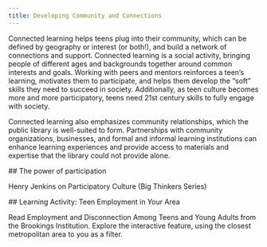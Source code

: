 ```yaml
---
title: Developing Community and Connections
---
```

 
 Connected learning helps teens plug into their community, which can be defined by geography or interest (or both!), and build a network of connections and support. Connected learning is a social activity, bringing people of different ages and backgrounds together around common interests and goals. Working with peers and mentors reinforces a teen’s learning, motivates them to participate, and helps them develop the “soft” skills they need to succeed in society. Additionally, as teen culture becomes more and more participatory, teens need 21st century skills to fully engage with society.

Connected learning also emphasizes community relationships, which the public library is well-suited to form. Partnerships with community organizations, businesses, and formal and informal learning institutions can enhance learning experiences and provide access to materials and expertise that the library could not provide alone.


<div class="callout info" markdown="1">
## The power of participation

Henry Jenkins on Participatory Culture (Big Thinkers Series)

</div>

<div class="callout activity" markdown="1">
## Learning Activity: Teen Employment in Your Area
    
Read Employment and Disconnection Among Teens and Young Adults from the Brookings Institution. Explore the interactive feature, using the closest metropolitan area to you as a filter.     

</div>




